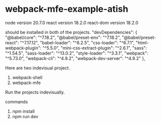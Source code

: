 # webpack-mfe-example-atish


node version 20.7.0
react version 18.2.0
react-dom version 18.2.0

should be installed in both of the projects.
 "devDependencies": {
    "@babel/core": "^7.18.2",
    "@babel/preset-env": "^7.18.2",
    "@babel/preset-react": "^7.17.12",
    "babel-loader": "^8.2.5",
    "css-loader": "^6.7.1",
    "html-webpack-plugin": "^5.5.0",
    "mini-css-extract-plugin": "^2.6.1",
    "sass": "^1.54.5",
    "sass-loader": "^13.0.2",
    "style-loader": "^3.3.1",
    "webpack": "^5.73.0",
    "webpack-cli": "^4.9.2",
    "webpack-dev-server": "^4.9.2"
  },



Here are two indevisual project. 
  1. webpack-shell
  2. webpack-mfe


Run the projects indevisually.

commands
1. npm install
2. npm run dev
